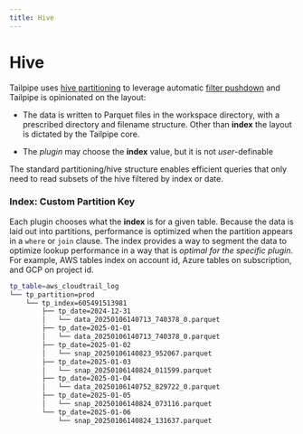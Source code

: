 ```yaml
---
title: Hive
---
```


# Hive

Tailpipe uses [hive partitioning](https://duckdb.org/docs/data/partitioning/hive_partitioning.html) to leverage automatic [filter pushdown](https://duckdb.org/docs/data/partitioning/hive_partitioning.html#filter-pushdown) and Tailpipe is opinionated on the layout:

  - The data is written to Parquet files in the workspace directory, with a prescribed directory and filename structure.  Other than **index** the layout is dictated by the Tailpipe core.

  - The *plugin* may choose the **index** value, but it is not *user*-definable

The standard partitioning/hive structure enables efficient queries that only need to read subsets of the hive filtered by index or date. 



### Index: Custom Partition Key 

Each plugin chooses what the **index** is for a given table.   Because the data is laid out into partitions,  performance is optimized when the partition appears in a `where` or `join` clause.  The index provides a way to segment the data to optimize lookup performance in a way that is *optimal for the specific plugin*.  For example, AWS tables index on account id, Azure tables on subscription, and GCP on project id. 

```bash
tp_table=aws_cloudtrail_log
└── tp_partition=prod
    └── tp_index=605491513981
        ├── tp_date=2024-12-31
        │   └── data_20250106140713_740378_0.parquet
        ├── tp_date=2025-01-01
        │   └── data_20250106140713_740378_0.parquet
        ├── tp_date=2025-01-02
        │   └── snap_20250106140823_952067.parquet
        ├── tp_date=2025-01-03
        │   └── snap_20250106140824_011599.parquet
        ├── tp_date=2025-01-04
        │   └── data_20250106140752_829722_0.parquet
        ├── tp_date=2025-01-05
        │   └── snap_20250106140824_073116.parquet
        └── tp_date=2025-01-06
            └── snap_20250106140824_131637.parquet
```

